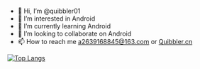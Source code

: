 - 👋 Hi, I’m @quibbler01
- 👀 I’m interested in Android
- 🌱 I’m currently learning Android
- 💞️ I’m looking to collaborate on Android
- 📫 How to reach me a2639168845@163.com or [Quibbler.cn](http://quibbler.cn/)

<!---
[![Anurag's GitHub stats](https://github-readme-stats.vercel.app/api?username=quibbler01)](https://github.com/anuraghazra/github-readme-stats)
--->

[![Top Langs](https://github-readme-stats.vercel.app/api/top-langs/?username=quibbler01&hide=HTML,PHP,javascript,css,scss,qmake,hack,batchfile,C++,java)](https://github.com/anuraghazra/github-readme-stats)

<!---
quibbler01/quibbler01 is a ✨ special ✨ repository because its `README.md` (this file) appears on your GitHub profile.
You can click the Preview link to take a look at your changes.
--->
